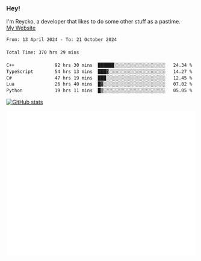 ### Hey!
I'm Reycko, a developer that likes to do some other stuff as a pastime.  
[My Website](https://reycko.root.sx)

<!--START_SECTION:wakasection-->

```txt
From: 13 April 2024 - To: 21 October 2024

Total Time: 370 hrs 29 mins

C++               92 hrs 30 mins  ██████░░░░░░░░░░░░░░░░░░░   24.34 %
TypeScript        54 hrs 13 mins  ███▓░░░░░░░░░░░░░░░░░░░░░   14.27 %
C#                47 hrs 19 mins  ███░░░░░░░░░░░░░░░░░░░░░░   12.45 %
Lua               26 hrs 40 mins  █▓░░░░░░░░░░░░░░░░░░░░░░░   07.02 %
Python            19 hrs 11 mins  █▒░░░░░░░░░░░░░░░░░░░░░░░   05.05 %
```

<!--END_SECTION:wakasection-->

[![GitHub stats](https://github-readme-stats.vercel.app/api?username=Reycko&show_icons=true&theme=dark&hide_title=true&count_private=true)](https://github.com/anuraghazra/github-readme-stats)

![Metrics](/github-metrics.svg)
